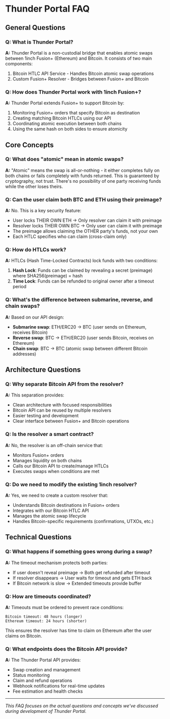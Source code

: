 # Thunder Portal FAQ

## General Questions

### Q: What is Thunder Portal?
**A:** Thunder Portal is a non-custodial bridge that enables atomic swaps between 1inch Fusion+ (Ethereum) and Bitcoin. It consists of two main components:
1. Bitcoin HTLC API Service - Handles Bitcoin atomic swap operations
2. Custom Fusion+ Resolver - Bridges between Fusion+ and Bitcoin

### Q: How does Thunder Portal work with 1inch Fusion+?
**A:** Thunder Portal extends Fusion+ to support Bitcoin by:
1. Monitoring Fusion+ orders that specify Bitcoin as destination
2. Creating matching Bitcoin HTLCs using our API
3. Coordinating atomic execution between both chains
4. Using the same hash on both sides to ensure atomicity

## Core Concepts

### Q: What does "atomic" mean in atomic swaps?
**A:** "Atomic" means the swap is all-or-nothing - it either completes fully on both chains or fails completely with funds returned. This is guaranteed by cryptography, not trust. There's no possibility of one party receiving funds while the other loses theirs.

### Q: Can the user claim both BTC and ETH using their preimage?
**A:** No. This is a key security feature:
- User locks THEIR OWN ETH → Only resolver can claim it with preimage
- Resolver locks THEIR OWN BTC → Only user can claim it with preimage
- The preimage allows claiming the OTHER party's funds, not your own
- Each HTLC specifies who can claim (cross-claim only)

### Q: How do HTLCs work?
**A:** HTLCs (Hash Time-Locked Contracts) lock funds with two conditions:
1. **Hash Lock**: Funds can be claimed by revealing a secret (preimage) where SHA256(preimage) = hash
2. **Time Lock**: Funds can be refunded to original owner after a timeout period

### Q: What's the difference between submarine, reverse, and chain swaps?
**A:** Based on our API design:
- **Submarine swap**: ETH/ERC20 → BTC (user sends on Ethereum, receives Bitcoin)
- **Reverse swap**: BTC → ETH/ERC20 (user sends Bitcoin, receives on Ethereum)
- **Chain swap**: BTC → BTC (atomic swap between different Bitcoin addresses)

## Architecture Questions

### Q: Why separate Bitcoin API from the resolver?
**A:** This separation provides:
- Clean architecture with focused responsibilities
- Bitcoin API can be reused by multiple resolvers
- Easier testing and development
- Clear interface between Fusion+ and Bitcoin operations

### Q: Is the resolver a smart contract?
**A:** No, the resolver is an off-chain service that:
- Monitors Fusion+ orders
- Manages liquidity on both chains
- Calls our Bitcoin API to create/manage HTLCs
- Executes swaps when conditions are met

### Q: Do we need to modify the existing 1inch resolver?
**A:** Yes, we need to create a custom resolver that:
- Understands Bitcoin destinations in Fusion+ orders
- Integrates with our Bitcoin HTLC API
- Manages the atomic swap lifecycle
- Handles Bitcoin-specific requirements (confirmations, UTXOs, etc.)

## Technical Questions

### Q: What happens if something goes wrong during a swap?
**A:** The timeout mechanism protects both parties:
- If user doesn't reveal preimage → Both get refunded after timeout
- If resolver disappears → User waits for timeout and gets ETH back
- If Bitcoin network is slow → Extended timeouts provide buffer

### Q: How are timeouts coordinated?
**A:** Timeouts must be ordered to prevent race conditions:
```
Bitcoin timeout: 48 hours (longer)
Ethereum timeout: 24 hours (shorter)
```
This ensures the resolver has time to claim on Ethereum after the user claims on Bitcoin.

### Q: What endpoints does the Bitcoin API provide?
**A:** The Thunder Portal API provides:
- Swap creation and management
- Status monitoring
- Claim and refund operations
- Webhook notifications for real-time updates
- Fee estimation and health checks

---

*This FAQ focuses on the actual questions and concepts we've discussed during development of Thunder Portal.*